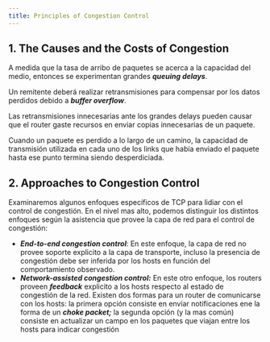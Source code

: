 ```yaml
---
title: Principles of Congestion Control
---
```


## 1. The Causes and the Costs of Congestion

A medida que la tasa de arribo de paquetes se acerca a la capacidad del medio, entonces se experimentan grandes ***queuing delays***.

Un remitente deberá realizar retransmisiones para compensar por los datos perdidos debido a ***buffer overflow***.

Las retransmisiones innecesarias ante los grandes delays pueden causar que el router gaste recursos en enviar copias innecesarias de un paquete.

Cuando un paquete es perdido a lo largo de un camino, la capacidad de transmisión utilizada en cada uno de los links que había enviado el paquete hasta ese punto termina siendo desperdiciada.

## 2. Approaches to Congestion Control

Examinaremos algunos enfoques específicos de TCP para lidiar con el control de congestión. En el nivel mas alto, podemos distinguir los distintos enfoques según la asistencia que provee la capa de red para el control de congestión:

- ***End-to-end congestion control***: En este enfoque, la capa de red no provee soporte explicito a la capa de transporte, incluso la presencia de congestión debe ser inferida por los hosts en función del comportamiento observado.
- ***Network-assisted congestion control:*** En este otro enfoque, los routers proveen ***feedback*** explicito a los hosts respecto al estado de congestión de la red. Existen dos formas para un router de comunicarse con los hosts: la primera opción consiste en enviar notificaciones ene la forma de un ***choke packet;*** la segunda opción (y la mas común) consiste en actualizar un campo en los paquetes que viajan entre los hosts para indicar congestión
